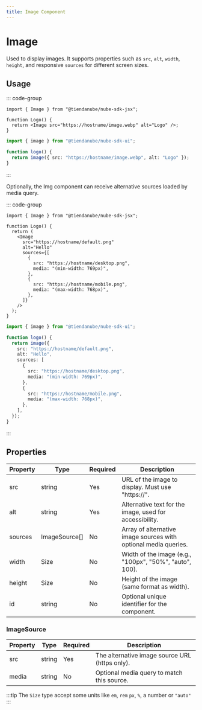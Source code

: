 ```yaml
---
title: Image Component
---
```


# Image

Used to display images. It supports properties such as `src`, `alt`, `width`, `height`, and responsive `sources` for different screen sizes.

## Usage

::: code-group

```tsx [JSX]
import { Image } from "@tiendanube/nube-sdk-jsx";

function Logo() {
  return <Image src="https://hostname/image.webp" alt="Logo" />;
}
```

```typescript [Declarative]
import { image } from "@tiendanube/nube-sdk-ui";

function logo() {
  return image({ src: "https://hostname/image.webp", alt: "Logo" });
}
```

:::

Optionally, the Img component can receive alternative sources loaded by media query.

::: code-group

```tsx [JSX]
import { Image } from "@tiendanube/nube-sdk-jsx";

function Logo() {
  return (
    <Image
      src="https://hostname/default.png"
      alt="Hello"
      sources={[
        {
          src: "https://hostname/desktop.png",
          media: "(min-width: 769px)",
        },
        {
          src: "https://hostname/mobile.png",
          media: "(max-width: 768px)",
        },
      ]}
    />
  );
}
```

```typescript [Declarative]
import { image } from "@tiendanube/nube-sdk-ui";

function logo() {
  return image({
    src: "https://hostname/default.png",
    alt: "Hello",
    sources: [
      {
        src: "https://hostname/desktop.png",
        media: "(min-width: 769px)",
      },
      {
        src: "https://hostname/mobile.png",
        media: "(max-width: 768px)",
      },
    ],
  });
}
```

:::

## Properties

| Property | Type          | Required | Description                                                     |
| -------- | ------------- | -------- | --------------------------------------------------------------- |
| src      | string        | Yes      | URL of the image to display. Must use "https://".               |
| alt      | string        | Yes      | Alternative text for the image, used for accessibility.         |
| sources  | ImageSource[] | No       | Array of alternative image sources with optional media queries. |
| width    | Size          | No       | Width of the image (e.g., "100px", "50%", "auto", 100).         |
| height   | Size          | No       | Height of the image (same format as width).                     |
| id       | string        | No       | Optional unique identifier for the component.                   |

### ImageSource

| Property | Type   | Required | Description                                    |
| -------- | ------ | -------- | ---------------------------------------------- |
| src      | string | Yes      | The alternative image source URL (https only). |
| media    | string | No       | Optional media query to match this source.     |

:::tip
The `Size` type accept some units like `em`, `rem` `px`, `%`, a number or `"auto"`
:::
